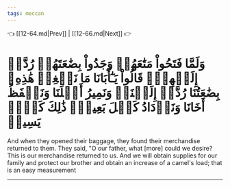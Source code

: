 ```yaml
---
tags: meccan
---
```


👈 [[12-64.md|Prev]] | [[12-66.md|Next]] 👉

# وَلَمَّا فَتَحُواْ مَتَٰعَهُمۡ وَجَدُواْ بِضَٰعَتَهُمۡ رُدَّتۡ إِلَيۡهِمۡۖ قَالُواْ يَـٰٓأَبَانَا مَا نَبۡغِيۖ هَٰذِهِۦ بِضَٰعَتُنَا رُدَّتۡ إِلَيۡنَاۖ وَنَمِيرُ أَهۡلَنَا وَنَحۡفَظُ أَخَانَا وَنَزۡدَادُ كَيۡلَ بَعِيرٖۖ ذَٰلِكَ كَيۡلٞ يَسِيرٞ

And when they opened their baggage, they found their merchandise returned to them. They said, "O our father, what [more] could we desire? This is our merchandise returned to us. And we will obtain supplies for our family and protect our brother and obtain an increase of a camel's load; that is an easy measurement

---

